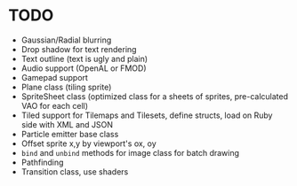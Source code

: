# TODO

* Gaussian/Radial blurring
* Drop shadow for text rendering
* Text outline (text is ugly and plain)
* Audio support (OpenAL or FMOD)
* Gamepad support
* Plane class (tiling sprite)
* SpriteSheet class (optimized class for a sheets of sprites, pre-calculated VAO for each cell)
* Tiled support for Tilemaps and Tilesets, define structs, load on Ruby side with XML and JSON
* Particle emitter base class
* Offset sprite x,y by viewport's ox, oy
* `bind` and `unbind` methods for image class for batch drawing
* Pathfinding
* Transition class, use shaders
